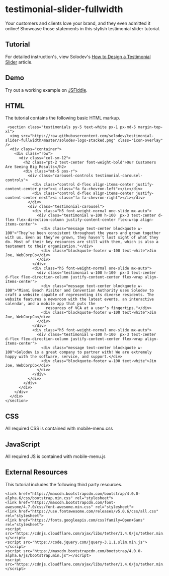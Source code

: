 # testimonial-slider-fullwidth

Your customers and clients love your brand, and they even admitted it online! Showcase those statements in this stylish testimonial slider tutorial. 


  		  
## Tutorial		  
For detailed instruction's, view Solodev's [How to Design a Testimonial Slider](https://www.solodev.com/blog/how-to-design-a-testimonial-slider.stml) article.
 
## Demo
  		  
Try out a working example on [JSFiddle](https://jsfiddle.net/solodev/fhnf4egh/).

## HTML

The tutorial contains the following basic HTML markup.

```
 <section class="testimonials py-5 text-white px-1 px-md-5 margin-top-xl">
  <img src="https://raw.githubusercontent.com/solodev/testimonial-slider-fullwidth/master/solodev-logo-stacked.png" class="icon-overlay" />
  <div class="container">
    <div class="row">
      <div class="col-sm-12">
        <h2 class="pt-2 text-center font-weight-bold">Our Customers Are Seeing Big Results</h2>
        <div class="mt-5 pos-r">
          <div class="carousel-controls testimonial-carousel-controls">
            <div class="control d-flex align-items-center justify-content-center prev"><i class="fa fa-chevron-left"></i></div>
            <div class="control d-flex align-items-center justify-content-center next"><i class="fa fa-chevron-right"></i></div>
          </div>
          <div class="testimonial-carousel">
            <div class="h5 font-weight-normal one-slide mx-auto">
              <div class="testimonial w-100 h-100  px-3 text-center d-flex flex-direction-column justify-content-center flex-wrap align-items-center">
                <div class="message text-center blockquote w-100">"They’ve been consistent throughout the years and grown together with us. Even as they’ve grown, they haven’t lost sight of what they do. Most of their key resources are still with them, which is also a testament to their organization."</div>
                <div class="blockquote-footer w-100 text-white">Jim Joe, WebCorpCo</div>
              </div>
            </div>
            <div class="h5 font-weight-normal one-slide mx-auto">
              <div class="testimonial w-100 h-100  px-3 text-center  d-flex flex-direction-column justify-content-center flex-wrap align-items-center">
                <div class="message text-center blockquote w-100">"Miami Beach Visitor and Convention Authority uses Solodev to craft a website capable of representing its diverse residents. The website features a newsroom with the latest events, an interactive calendar, and a mobile app that puts the
                  resources of VCA at a user’s fingertips."</div>
                <div class="blockquote-footer w-100 text-white">Jim Joe, WebCorpCo</div>
              </div>
            </div>
            <div class="h5 font-weight-normal one-slide mx-auto">
              <div class="testimonial w-100 h-100  px-3 text-center  d-flex flex-direction-column justify-content-center flex-wrap align-items-center">
                <div class="message text-center blockquote w-100">Solodev is a great company to partner with! We are extremely happy with the software, service, and support.</div>
                <div class="blockquote-footer w-100 text-white">Jim Joe, WebCorpCo</div>
              </div>
            </div>
          </div>
        </div>
      </div>
    </div>
  </div>
</section>

```

## CSS

All required CSS is contained with mobile-menu.css

## JavaScript

All required JS is contained with mobile-menu.js

## External Resources

This tutorial includes the following third party resources.

```
<link href="https://maxcdn.bootstrapcdn.com/bootstrap/4.0.0-alpha.6/css/bootstrap.min.css" rel="stylesheet">
<link href="https://maxcdn.bootstrapcdn.com/font-awesome/4.7.0/css/font-awesome.min.css" rel="stylesheet">
<link href="https://use.fontawesome.com/releases/v5.0.6/css/all.css" rel="stylesheet">
<link href="https://fonts.googleapis.com/css?family=Open+Sans" rel="stylesheet">
<script src="https://cdnjs.cloudflare.com/ajax/libs/tether/1.4.0/js/tether.min.js"></script>
<script src="https://code.jquery.com/jquery-3.1.1.slim.min.js"></script>
<script src="https://maxcdn.bootstrapcdn.com/bootstrap/4.0.0-alpha.6/js/bootstrap.min.js"></script>
<script src="https://cdnjs.cloudflare.com/ajax/libs/tether/1.4.0/js/tether.min.js"></script>
```


